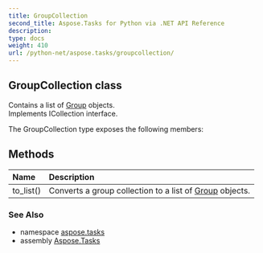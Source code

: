 ```yaml
---
title: GroupCollection
second_title: Aspose.Tasks for Python via .NET API Reference
description: 
type: docs
weight: 410
url: /python-net/aspose.tasks/groupcollection/
---
```


## GroupCollection class

Contains a list of [Group](/tasks/python-net/aspose.tasks/group/) objects.<br/>            Implements ICollection<Group> interface.

The GroupCollection type exposes the following members:
## Methods
| Name | Description |
| :- | :- |
|to_list()|Converts a group collection to a list of [Group](/tasks/python-net/aspose.tasks/group/) objects.|

### See Also

* namespace [aspose.tasks](/tasks/python-net/aspose.tasks/)
* assembly [Aspose.Tasks](/tasks/python-net/)

